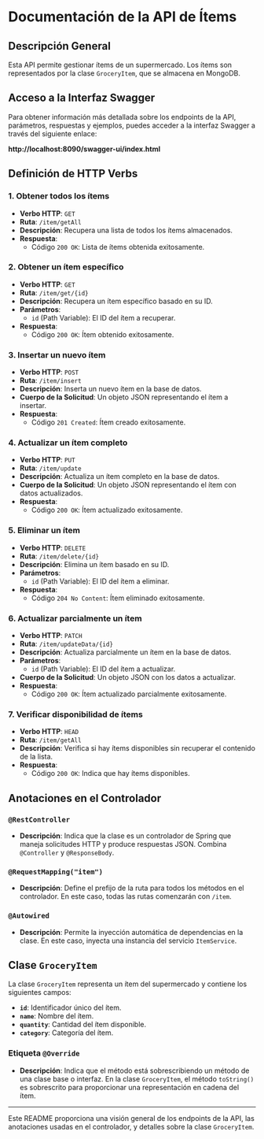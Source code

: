 # Documentación de la API de Ítems


## Descripción General

Esta API permite gestionar ítems de un supermercado. Los ítems son representados por la clase `GroceryItem`, que se almacena en MongoDB.

## Acceso a la Interfaz Swagger

Para obtener información más detallada sobre los endpoints de la API, parámetros, respuestas y ejemplos, puedes acceder a la interfaz Swagger a través del siguiente enlace:

**http://localhost:8090/swagger-ui/index.html**

## Definición de HTTP Verbs

### 1. Obtener todos los ítems
- **Verbo HTTP**: `GET`
- **Ruta**: `/item/getAll`
- **Descripción**: Recupera una lista de todos los ítems almacenados.
- **Respuesta**: 
  - Código `200 OK`: Lista de ítems obtenida exitosamente.

### 2. Obtener un ítem específico
- **Verbo HTTP**: `GET`
- **Ruta**: `/item/get/{id}`
- **Descripción**: Recupera un ítem específico basado en su ID.
- **Parámetros**:
  - `id` (Path Variable): El ID del ítem a recuperar.
- **Respuesta**: 
  - Código `200 OK`: Ítem obtenido exitosamente.

### 3. Insertar un nuevo ítem
- **Verbo HTTP**: `POST`
- **Ruta**: `/item/insert`
- **Descripción**: Inserta un nuevo ítem en la base de datos.
- **Cuerpo de la Solicitud**: Un objeto JSON representando el ítem a insertar.
- **Respuesta**: 
  - Código `201 Created`: Ítem creado exitosamente.

### 4. Actualizar un ítem completo
- **Verbo HTTP**: `PUT`
- **Ruta**: `/item/update`
- **Descripción**: Actualiza un ítem completo en la base de datos.
- **Cuerpo de la Solicitud**: Un objeto JSON representando el ítem con datos actualizados.
- **Respuesta**: 
  - Código `200 OK`: Ítem actualizado exitosamente.

### 5. Eliminar un ítem
- **Verbo HTTP**: `DELETE`
- **Ruta**: `/item/delete/{id}`
- **Descripción**: Elimina un ítem basado en su ID.
- **Parámetros**:
  - `id` (Path Variable): El ID del ítem a eliminar.
- **Respuesta**: 
  - Código `204 No Content`: Ítem eliminado exitosamente.

### 6. Actualizar parcialmente un ítem
- **Verbo HTTP**: `PATCH`
- **Ruta**: `/item/updateData/{id}`
- **Descripción**: Actualiza parcialmente un ítem en la base de datos.
- **Parámetros**:
  - `id` (Path Variable): El ID del ítem a actualizar.
- **Cuerpo de la Solicitud**: Un objeto JSON con los datos a actualizar.
- **Respuesta**: 
  - Código `200 OK`: Ítem actualizado parcialmente exitosamente.

### 7. Verificar disponibilidad de ítems
- **Verbo HTTP**: `HEAD`
- **Ruta**: `/item/getAll`
- **Descripción**: Verifica si hay ítems disponibles sin recuperar el contenido de la lista.
- **Respuesta**: 
  - Código `200 OK`: Indica que hay ítems disponibles.

## Anotaciones en el Controlador

### `@RestController`
- **Descripción**: Indica que la clase es un controlador de Spring que maneja solicitudes HTTP y produce respuestas JSON. Combina `@Controller` y `@ResponseBody`.

### `@RequestMapping("item")`
- **Descripción**: Define el prefijo de la ruta para todos los métodos en el controlador. En este caso, todas las rutas comenzarán con `/item`.

### `@Autowired`
- **Descripción**: Permite la inyección automática de dependencias en la clase. En este caso, inyecta una instancia del servicio `ItemService`.

## Clase `GroceryItem`

La clase `GroceryItem` representa un ítem del supermercado y contiene los siguientes campos:

- **`id`**: Identificador único del ítem.
- **`name`**: Nombre del ítem.
- **`quantity`**: Cantidad del ítem disponible.
- **`category`**: Categoría del ítem.

### Etiqueta `@Override`

- **Descripción**: Indica que el método está sobrescribiendo un método de una clase base o interfaz. En la clase `GroceryItem`, el método `toString()` es sobrescrito para proporcionar una representación en cadena del ítem.

---

Este README proporciona una visión general de los endpoints de la API, las anotaciones usadas en el controlador, y detalles sobre la clase `GroceryItem`.
